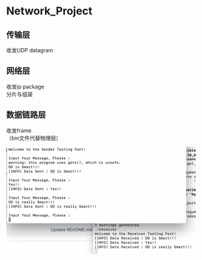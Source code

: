 # Network_Project

## 传输层
  收发UDP datagram

## 网络层
  收发ip package<br>
  分片与组装<br>
## 数据链路层
  收发frame<br>
（bin文件代替物理层）<br>

![](1.png)


